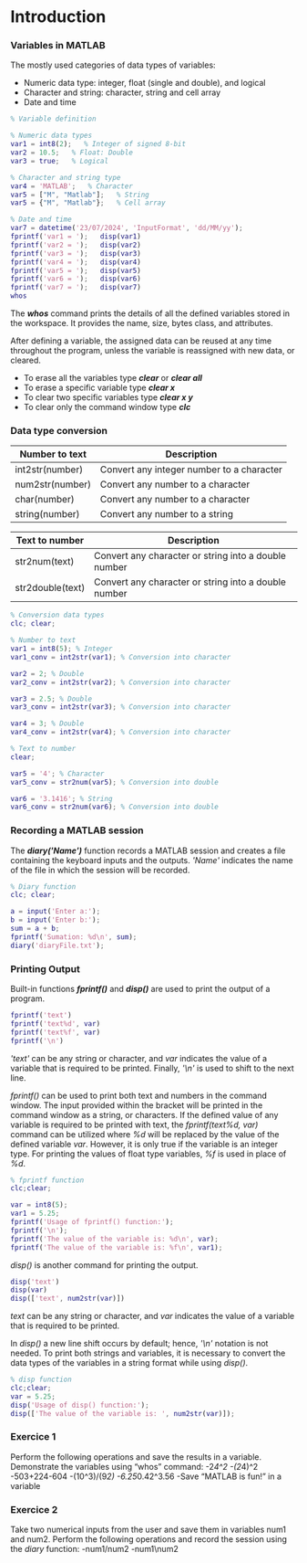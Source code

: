 # Introduction

### Variables in MATLAB

The mostly used categories of data types of variables: 
- Numeric data type: integer, float (single and double), and logical
- Character and string: character, string and cell array
- Date and time

```matlab
% Variable definition

% Numeric data types
var1 = int8(2);   % Integer of signed 8-bit
var2 = 10.5;   % Float: Double
var3 = true;   % Logical

% Character and string type
var4 = 'MATLAB';   % Character
var5 = ["M", "Matlab"];   % String
var5 = {"M", "Matlab"};   % Cell array

% Date and time
var7 = datetime('23/07/2024', 'InputFormat', 'dd/MM/yy');
fprintf('var1 = ');   disp(var1)
fprintf('var2 = ');   disp(var2)
fprintf('var3 = ');   disp(var3)
fprintf('var4 = ');   disp(var4)
fprintf('var5 = ');   disp(var5)
fprintf('var6 = ');   disp(var6)
fprintf('var7 = ');   disp(var7)
whos
```

The ***whos*** command prints the details of all the defined variables stored in the workspace. It provides the name, size, bytes
class, and attributes. 

After defining a variable, the assigned data can be reused at any time throughout the program, unless the variable is reassigned with new data, or cleared. 
- To erase all the variables type ***clear*** or ***clear all***
- To erase a specific variable type ***clear x***
- To clear two specific variables type ***clear x y***
- To clear only the command window type ***clc***

### Data type conversion


| Number to text   | Description                               |
| ---------------- | ----------------------------------------- |
| int2str(number)  | Convert any integer number to a character |
| num2str(number)  | Convert any number to a character         |
| char(number)     | Convert any number to a character         |
| string(number)   | Convert any number to a string            |

| Text to number   | Description                                          |
| ---------------- | ---------------------------------------------------- |
| str2num(text)    | Convert any character or string into a double number |                
| str2double(text) | Convert any character or string into a double number |


```matlab
% Conversion data types
clc; clear;

% Number to text
var1 = int8(5); % Integer
var1_conv = int2str(var1); % Conversion into character

var2 = 2; % Double
var2_conv = int2str(var2); % Conversion into character

var3 = 2.5; % Double 
var3_conv = int2str(var3); % Conversion into character

var4 = 3; % Double 
var4_conv = int2str(var4); % Conversion into character

% Text to number
clear;

var5 = '4'; % Character 
var5_conv = str2num(var5); % Conversion into double

var6 = '3.1416'; % String
var6_conv = str2num(var6); % Conversion into double
```

### Recording a MATLAB session

The ***diary('Name')*** function records a MATLAB session and creates a file containing the keyboard inputs and the outputs. *'Name'*  indicates the name of the file in which the session will be recorded.

```matlab
% Diary function
clc; clear;

a = input('Enter a:');
b = input('Enter b:');
sum = a + b;
fprintf('Sumation: %d\n', sum);
diary('diaryFile.txt');
```

### Printing Output

Built-in functions ***fprintf()*** and ***disp()*** are used to print the output of a program. 

```matlab
fprintf('text')
fprintf('text%d', var)
fprintf('text%f', var)
fprintf('\n')
```
_'text'_ can be any string or character, and _var_ indicates the value of a variable that is required to be printed. Finally, _'\n'_ is used to shift to the next line.  

_fprintf()_ can be used to print both text and numbers in the command window. The input provided within the bracket will be printed in the command window as a string, or characters. If the defined value of any variable is required to be printed with text, the _fprintf(text%d, var)_ command can be utilized where _%d_ will be replaced by the value of the defined variable _var_. However, it is only true if the variable is an integer type. For printing the values of float type variables, _%f_ is used in place of _%d_. 

```matlab
% fprintf function
clc;clear;

var = int8(5);
var1 = 5.25;
fprintf('Usage of fprintf() function:');
fprintf('\n');
fprintf('The value of the variable is: %d\n', var);
fprintf('The value of the variable is: %f\n', var1);
```
_disp()_ is another command for printing the output.

```matlab
disp('text')
disp(var)
disp(['text', num2str(var)])
```
_text_ can be any string or character, and _var_ indicates the value of a variable that is required to be printed. 

In _disp()_ a new line shift occurs by default; hence, _'\n'_ notation is not needed. To print both strings and variables, it is necessary to convert the data types of the variables in a string format while using _disp()_.

```matlab
% disp function 
clc;clear;
var = 5.25;
disp('Usage of disp() function:');
disp(['The value of the variable is: ', num2str(var)]);
```

### Exercice 1

Perform the following operations and save the results in a variable. Demonstrate the variables using “whos” command:
-2*4^2
-(2*4)^2
-503+224-604 
-(10^3)/(9*2) 
-6.25*0.42^3.56
-Save “MATLAB is fun!” in a variable

### Exercice 2

Take two numerical inputs from the user and save them in variables num1 and num2. Perform the following operations and record the session using the _diary_ function:
-num1/num2 
-num1\num2
